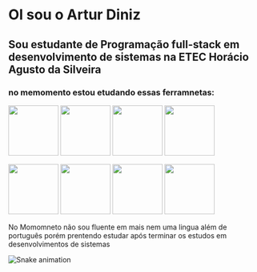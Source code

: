 # OI sou o Artur Diniz
## Sou estudante de Programação full-stack em desenvolvimento de sistemas na ETEC Horácio Agusto da Silveira

### no memomento estou etudando essas ferramnetas:

 <img src="https://cdn.jsdelivr.net/gh/devicons/devicon/icons/html5/html5-plain-wordmark.svg" width="100" height="100" > <img src="https://cdn.jsdelivr.net/gh/devicons/devicon/icons/css3/css3-plain-wordmark.svg" width="100" height="100" /> <img src="https://cdn.jsdelivr.net/gh/devicons/devicon/icons/javascript/javascript-original.svg" width="100" height="100" /> <img src="https://cdn.jsdelivr.net/gh/devicons/devicon/icons/cplusplus/cplusplus-line.svg" width="100" height="100" /> 
 
 <img src="https://cdn.jsdelivr.net/gh/devicons/devicon/icons/linux/linux-original.svg" width="100" height="100" /> <img src="https://cdn.jsdelivr.net/gh/devicons/devicon/icons/vscode/vscode-original.svg" width="100" height="100" /> <img src="https://cdn.jsdelivr.net/gh/devicons/devicon/icons/python/python-original.svg" width="100" height="100" /> <img src="https://cdn.jsdelivr.net/gh/devicons/devicon/icons/figma/figma-original.svg" width="100" height="100" />

 No Momomneto não sou fluente em mais nem uma lingua além de português porém prentendo estudar após terminar os estudos em desenvolvimentos de sistemas

![Snake animation](https://github.com/seu-usuário-aqui/seu-usuário-aqui/blob/output/github-contribution-grid-snake.svg)
